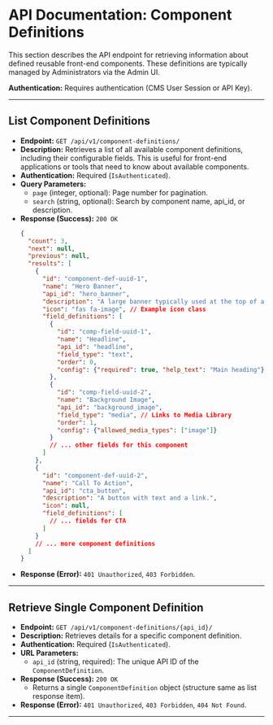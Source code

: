 # API Documentation: Component Definitions

This section describes the API endpoint for retrieving information about defined reusable front-end components. These definitions are typically managed by Administrators via the Admin UI.

**Authentication:** Requires authentication (CMS User Session or API Key).

---

## List Component Definitions

*   **Endpoint:** `GET /api/v1/component-definitions/`
*   **Description:** Retrieves a list of all available component definitions, including their configurable fields. This is useful for front-end applications or tools that need to know about available components.
*   **Authentication:** Required (`IsAuthenticated`).
*   **Query Parameters:**
    *   `page` (integer, optional): Page number for pagination.
    *   `search` (string, optional): Search by component name, api_id, or description.
*   **Response (Success):** `200 OK`
    ```json
    {
      "count": 3,
      "next": null,
      "previous": null,
      "results": [
        {
          "id": "component-def-uuid-1",
          "name": "Hero Banner",
          "api_id": "hero_banner",
          "description": "A large banner typically used at the top of a page.",
          "icon": "fas fa-image", // Example icon class
          "field_definitions": [
            {
              "id": "comp-field-uuid-1",
              "name": "Headline",
              "api_id": "headline",
              "field_type": "text",
              "order": 0,
              "config": {"required": true, "help_text": "Main heading"}
            },
            {
              "id": "comp-field-uuid-2",
              "name": "Background Image",
              "api_id": "background_image",
              "field_type": "media", // Links to Media Library
              "order": 1,
              "config": {"allowed_media_types": ["image"]}
            }
            // ... other fields for this component
          ]
        },
        {
          "id": "component-def-uuid-2",
          "name": "Call To Action",
          "api_id": "cta_button",
          "description": "A button with text and a link.",
          "icon": null,
          "field_definitions": [
            // ... fields for CTA
          ]
        }
        // ... more component definitions
      ]
    }
    ```
*   **Response (Error):** `401 Unauthorized`, `403 Forbidden`.

---

## Retrieve Single Component Definition

*   **Endpoint:** `GET /api/v1/component-definitions/{api_id}/`
*   **Description:** Retrieves details for a specific component definition.
*   **Authentication:** Required (`IsAuthenticated`).
*   **URL Parameters:**
    *   `api_id` (string, required): The unique API ID of the `ComponentDefinition`.
*   **Response (Success):** `200 OK`
    *   Returns a single `ComponentDefinition` object (structure same as list response item).
*   **Response (Error):** `401 Unauthorized`, `403 Forbidden`, `404 Not Found`.

---